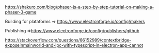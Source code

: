 https://shakuro.com/blog/phaser-js-a-step-by-step-tutorial-on-making-a-phaser-3-game

Building for plataforms => https://www.electronforge.io/config/makers

Publishing =>https://www.electronforge.io/config/publishers/github

https://stackoverflow.com/questions/66152989/contextbridge-exposeinmainworld-and-ipc-with-typescript-in-electron-app-cannot
